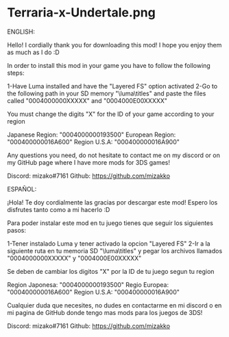 # Terraria-x-Undertale.png

ENGLISH:

Hello! I cordially thank you for downloading this mod!
I hope you enjoy them as much as I do :D

In order to install this mod in your game you have to follow the following steps:

1-Have Luma installed and have the "Layered FS" option activated
2-Go to the following path in your SD memory "\luma\titles" and paste the files called "0004000000XXXXX" and "0004000E00XXXXX"

You must change the digits "X" for the ID of your game according to your region

Japanese Region: "0004000000193500"
European Region: "000400000016A600"
Region U.S.A: "000400000016A900"

Any questions you need, do not hesitate to contact me on my discord or on my GitHub page where I have more mods for 3DS games!

Discord: mizako#7161
Github: https://github.com/mizakko


ESPAÑOL:
                                                                            

¡Hola! Te doy cordialmente las gracias por descargar este mod!
Espero los disfrutes tanto como a mi hacerlo :D

Para poder instalar este mod en tu juego tienes que seguir los siguientes pasos:

1-Tener instalado Luma y tener activado la opcion "Layered FS"
2-Ir a la siguiente ruta en tu memoria SD "\luma\titles" y pegar los archivos llamados "0004000000XXXXX" y "0004000E00XXXXX"

Se deben de cambiar los digitos "X" por la ID de tu juego segun tu region

Region Japonesa: "0004000000193500"
Regio Europea: "000400000016A600"
Region U.S.A: "000400000016A900"

Cualquier duda que necesites, no dudes en contactarme en mi discord o en mi pagina de GitHub donde tengo mas mods para los juegos de 3DS!

Discord: mizako#7161
Github: https://github.com/mizakko
